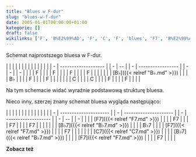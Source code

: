 ```yaml
---
title: "Blues w F-dur"
slug: "blues-w-f-dur"
date: 2005-01-01T00:00:00+01:00
kategorie: []
draft: false
wikilinks: ['F', 'B%E2%99%AD', 'F', 'C', 'F', 'blues', 'F7', 'B%E2%99%AD7', 'F7', 'C7', 'B%E2%99%AD7', 'F7']
---
```

Schemat najprostszego bluesa w F-dur.

|   |                     |  |   |    |  |   |                   |  |   |   |  |   |
| - | ------------------- |  | - | -- |  | - | ----------------- |  | - | - |  | - |
| | | F<!-- link nie odnosił się do niczego -->   |  | | | F  |  | | | F                 |  | | | F |  | | |
| | | [B♭]({{< relref "B♭.md" >}}) |  | | | B♭ |  | | | F<!-- link nie odnosił się do niczego --> |  | | | F |  | | |
| | | C<!-- link nie odnosił się do niczego -->   |  | | | C  |  | | | F<!-- link nie odnosił się do niczego --> |  | | | F |  | | |

Na tym schemacie widać wyraźnie podstawową strukturę
bluesa<!-- link nie odnosił się do niczego -->.

Nieco inny, szerzej znany schemat bluesa wygląda następująco:

|   |                       |  |   |                       |  |   |                     |  |   |    |  |   |
| - | --------------------- |  | - | --------------------- |  | - | ------------------- |  | - | -- |  | - |
| | | [F7]({{< relref "F7.md" >}})   |  | | | F7                    |  | | | F7                  |  | | | F7 |  | | |
| | | [B♭7]({{< relref "B♭7.md" >}}) |  | | | B♭7                   |  | | | [F7]({{< relref "F7.md" >}}) |  | | | F7 |  | | |
| | | [C7]({{< relref "C7.md" >}})   |  | | | [B♭7]({{< relref "B♭7.md" >}}) |  | | | [F7]({{< relref "F7.md" >}}) |  | | | F7 |  | | |

**Zobacz też**